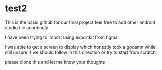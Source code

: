 # test2


This is the basic github for our final project feel free to add other android studio file acordingly

I have been trying to import using exportkit from figma,

I was able to get a screen to display which honestly took a godamn while, still unsure if we should follow in this direction or try to start from scratch

please clone this and let me know your thoughts
